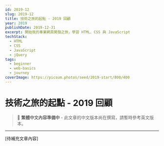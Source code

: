```yaml
---
id: 2019-12
slug: 2019-12
title: 技術之旅的起點 - 2019 回顧
year: 2019
publishDate: 2019-12-31
excerpt: 開始我的專業網頁開發之旅，學習 HTML、CSS 與 JavaScript
techStack:
  - HTML
  - CSS
  - JavaScript
  - jQuery
tags:
  - beginner
  - web-basics
  - journey
coverImage: https://picsum.photos/seed/2019-start/800/400
---
```


# 技術之旅的起點 - 2019 回顧

> 📝 **繁體中文內容準備中** - 此文章的中文版本尚在撰寫，請暫時參考英文版本。

---

[待補充文章內容]

